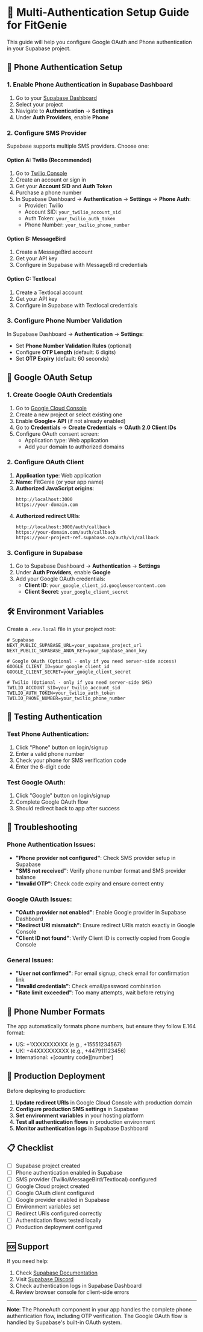 # 🚀 Multi-Authentication Setup Guide for FitGenie

This guide will help you configure Google OAuth and Phone authentication in your Supabase project.

## 📱 Phone Authentication Setup

### 1. Enable Phone Authentication in Supabase Dashboard

1. Go to your [Supabase Dashboard](https://supabase.com/dashboard)
2. Select your project
3. Navigate to **Authentication** → **Settings**
4. Under **Auth Providers**, enable **Phone**

### 2. Configure SMS Provider

Supabase supports multiple SMS providers. Choose one:

#### Option A: Twilio (Recommended)
1. Go to [Twilio Console](https://console.twilio.com/)
2. Create an account or sign in
3. Get your **Account SID** and **Auth Token**
4. Purchase a phone number
5. In Supabase Dashboard → **Authentication** → **Settings** → **Phone Auth**:
   - Provider: Twilio
   - Account SID: `your_twilio_account_sid`
   - Auth Token: `your_twilio_auth_token`
   - Phone Number: `your_twilio_phone_number`

#### Option B: MessageBird
1. Create a MessageBird account
2. Get your API key
3. Configure in Supabase with MessageBird credentials

#### Option C: Textlocal
1. Create a Textlocal account
2. Get your API key
3. Configure in Supabase with Textlocal credentials

### 3. Configure Phone Number Validation

In Supabase Dashboard → **Authentication** → **Settings**:
- Set **Phone Number Validation Rules** (optional)
- Configure **OTP Length** (default: 6 digits)
- Set **OTP Expiry** (default: 60 seconds)

## 🔐 Google OAuth Setup

### 1. Create Google OAuth Credentials

1. Go to [Google Cloud Console](https://console.cloud.google.com/)
2. Create a new project or select existing one
3. Enable **Google+ API** (if not already enabled)
4. Go to **Credentials** → **Create Credentials** → **OAuth 2.0 Client IDs**
5. Configure OAuth consent screen:
   - Application type: Web application
   - Add your domain to authorized domains

### 2. Configure OAuth Client

1. **Application type**: Web application
2. **Name**: FitGenie (or your app name)
3. **Authorized JavaScript origins**:
   ```
   http://localhost:3000
   https://your-domain.com
   ```
4. **Authorized redirect URIs**:
   ```
   http://localhost:3000/auth/callback
   https://your-domain.com/auth/callback
   https://your-project-ref.supabase.co/auth/v1/callback
   ```

### 3. Configure in Supabase

1. Go to Supabase Dashboard → **Authentication** → **Settings**
2. Under **Auth Providers**, enable **Google**
3. Add your Google OAuth credentials:
   - **Client ID**: `your_google_client_id.googleusercontent.com`
   - **Client Secret**: `your_google_client_secret`

## 🛠️ Environment Variables

Create a `.env.local` file in your project root:

```env
# Supabase
NEXT_PUBLIC_SUPABASE_URL=your_supabase_project_url
NEXT_PUBLIC_SUPABASE_ANON_KEY=your_supabase_anon_key

# Google OAuth (Optional - only if you need server-side access)
GOOGLE_CLIENT_ID=your_google_client_id
GOOGLE_CLIENT_SECRET=your_google_client_secret

# Twilio (Optional - only if you need server-side SMS)
TWILIO_ACCOUNT_SID=your_twilio_account_sid
TWILIO_AUTH_TOKEN=your_twilio_auth_token
TWILIO_PHONE_NUMBER=your_twilio_phone_number
```

## 🧪 Testing Authentication

### Test Phone Authentication:
1. Click "Phone" button on login/signup
2. Enter a valid phone number
3. Check your phone for SMS verification code
4. Enter the 6-digit code

### Test Google OAuth:
1. Click "Google" button on login/signup
2. Complete Google OAuth flow
3. Should redirect back to app after success

## 🔧 Troubleshooting

### Phone Authentication Issues:
- **"Phone provider not configured"**: Check SMS provider setup in Supabase
- **"SMS not received"**: Verify phone number format and SMS provider balance
- **"Invalid OTP"**: Check code expiry and ensure correct entry

### Google OAuth Issues:
- **"OAuth provider not enabled"**: Enable Google provider in Supabase Dashboard
- **"Redirect URI mismatch"**: Ensure redirect URIs match exactly in Google Console
- **"Client ID not found"**: Verify Client ID is correctly copied from Google Console

### General Issues:
- **"User not confirmed"**: For email signup, check email for confirmation link
- **"Invalid credentials"**: Check email/password combination
- **"Rate limit exceeded"**: Too many attempts, wait before retrying

## 📱 Phone Number Formats

The app automatically formats phone numbers, but ensure they follow E.164 format:
- US: +1XXXXXXXXXX (e.g., +15551234567)
- UK: +44XXXXXXXXX (e.g., +447911123456)
- International: +[country code][number]

## 🚀 Production Deployment

Before deploying to production:

1. **Update redirect URIs** in Google Cloud Console with production domain
2. **Configure production SMS settings** in Supabase
3. **Set environment variables** in your hosting platform
4. **Test all authentication flows** in production environment
5. **Monitor authentication logs** in Supabase Dashboard

## 📋 Checklist

- [ ] Supabase project created
- [ ] Phone authentication enabled in Supabase
- [ ] SMS provider (Twilio/MessageBird/Textlocal) configured
- [ ] Google Cloud project created
- [ ] Google OAuth client configured
- [ ] Google provider enabled in Supabase
- [ ] Environment variables set
- [ ] Redirect URIs configured correctly
- [ ] Authentication flows tested locally
- [ ] Production deployment configured

## 🆘 Support

If you need help:
1. Check [Supabase Documentation](https://supabase.com/docs/guides/auth)
2. Visit [Supabase Discord](https://discord.supabase.com/)
3. Check authentication logs in Supabase Dashboard
4. Review browser console for client-side errors

---

**Note**: The PhoneAuth component in your app handles the complete phone authentication flow, including OTP verification. The Google OAuth flow is handled by Supabase's built-in OAuth system.
